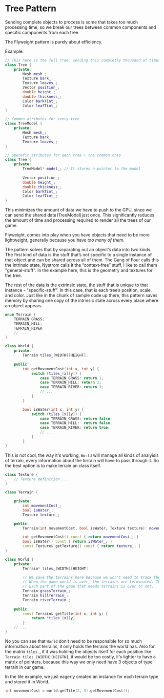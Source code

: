 # Tree Pattern
Sending complete objects to process is some that takes too much processing time, so we break our trees between common components and specific components from each tree. 

The Flyweight pattern is purely about efficiency.

Example:

``` cpp
// This here is the full tree, sending this completly thousand of times takes too much time and processegin capacity
class Tree {
    private:
        Mesh mesh_;
        Texture bark_;
        Texture leaves_;
        Vector position_;
        double height_;
        double thickness_;
        Color barkTint_;
        Color leafTint_;
}
```

``` cpp
// Common atributes for every tree
class TreeModel {
    private: 
        Mesh mesh_;
        Texture bark_;
        Texture leaves_;
}

// Specefic atributes for each tree + the common ones
class Tree {
    private:
        TreeModel* model_; // It stores a pointer to the model
        
        Vector position_;
        double height_;
        double thickness_;
        Color barkTint_;
        Color leafTint_;
}
```

This minimizes the amount of data we have to push to the GPU, since we can send the shared data (TreeModel) just once. This significantly reduces the amount of time and processing required to render all the trees of our game.

Flyweight, comes into play when you have objects that need to be more lightweight, generally because you have *too many of them*. 

The pattern solves that by separating out an object’s data into two kinds. The first kind of data is the stuff that’s not specific to a single instance of that object and can be shared across all of them. The Gang of Four calls this the intrinsic state, Nystrom calls it the “context-free” stuff, I like to call them "general-stuff". In the example here, this is the geometry and textures for the tree.

The rest of the data is the extrinsic state, the stuff that is unique to that instance - "specific-stuff". In this case, that is each tree’s position, scale, and color. Just like in the chunk of sample code up there, this pattern saves memory by sharing one copy of the intrinsic state across every place where an object appears.

```cpp 
enum Terrain {
    TERRAIN_GRASS;
    TERRAIN_HILL;
    TERRAIN_RIVER
    // ...
}

class World {
    private:
        Terrain tiles_[WIDTH][HEIGHT];
    
    public:
        int getMovementCost(int x, int y) {
            switch (tiles_[x][y]) {
                case TERRAIN_GRASS: return 1;
                case TERRAIN_HILL: return 2; 
                case TERRAIN_RIVER: return 3;
                // ...
            }
        }

        bool isWater(int x, int y) {
            switch (tiles_[x][y]) {
                case TERRAIN_GRASS: return false;
                case TERRAIN_HILL:  return false;
                case TERRAIN_RIVER: return true;
                // ...
            }
        }
}
```

This is not cool, the way it's working, `World` will manage all kinds of analyisis of terrain, every information about the terrain will have to pass through it. So the best option is to make terrain an class itself.

```cpp
class Texture {
    // Texture definition ... 
}

class Terrain {

    private:
        int movementCost_;
        bool isWater_;
        Texture texture_;

    public:
        Terrain(int movementCost, bool isWater, Texture texture): movementCost_(movementCost), isWater_(isWater), texture_(texture) {}

        int getMovementCost() const { return movementCost_; }
        bool isWater() const { return isWater_; }
        const Texture& getTexture() const { return texture_; } 
}

class World {
    private:
        Terrain* tiles_[WIDTH][HEIGHT]

        // We save the terrains here because we won't need to track the life cycle of each type of terrain
        // When the game world is over, the terrains are terminated. This is easier to track than analysing 
        // Each part of the game that needs terrains is over or not.
        Terrain grassTerrain_; 
        Terrain hillTerrain_;
        Terrain riverTerrain_;  
    
    public: 
        const Terrain& getTitle(int x, int y) {
            return *tiles_[x][y]
        }
    // ...
}
```


No you can see that `World` don't need to be responsible for so much information about terrains, it only holds the terrains the world has. Also for the matrix `tiles_`, if it was holding the objects itself for each position like `Terrain tiles_[WIDTH][HEIGTH]`, it would be too costly, it's lighter to have a matrix of pointers, because this way we only need have 3 objects of type terrain in our game.

In the tile example, we just eagerly created an instance for each terrain type and stored it in World. 


``` cpp
int movementCost = world.getTile(2, 3).getMovementCost();
```